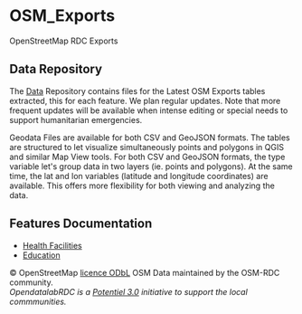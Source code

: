 # OSM_Exports
OpenStreetMap RDC Exports

## Data Repository
The [Data](data) Repository contains files for the Latest OSM Exports tables extracted, this for each feature. We plan regular updates. Note that more frequent updates will be available when intense editing or special needs to support humanitarian emergencies.

Geodata Files are available for both CSV and GeoJSON formats. The tables are structured to let visualize simultaneously points and polygons in QGIS and similar Map View tools. For both CSV and GeoJSON formats, the type variable let's group data in two layers (ie. points and polygons). At the same time, the lat and lon variables (latitude and longitude coordinates) are available. This offers more flexibility for both viewing and analyzing the data.

## Features Documentation
* [Health Facilities](health_sante.md)
* [Education](education.md)

© OpenStreetMap [licence ODbL](https://www.openstreetmap.org/copyright) OSM Data maintained by the OSM-RDC community.<br/>  *OpendatalabRDC is a [Potentiel 3.0](http://potentiel3-0.org/index.php/en/) initiative to support the local commmunities.*

